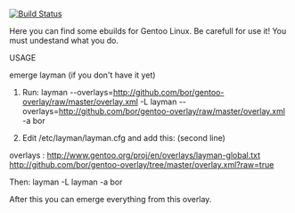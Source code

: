 [![Build Status](https://travis-ci.org/bor/gentoo-overlay.svg)](https://travis-ci.org/bor/gentoo-overlay)

Here you can find some ebuilds for Gentoo Linux.
Be carefull for use it!
You must undestand what you do.


USAGE

emerge layman (if you don't have it yet)

1) Run:
    layman --overlays=http://github.com/bor/gentoo-overlay/raw/master/overlay.xml -L
    layman --overlays=http://github.com/bor/gentoo-overlay/raw/master/overlay.xml -a bor

2) Edit /etc/layman/layman.cfg and add this: (second line)

overlays  : http://www.gentoo.org/proj/en/overlays/layman-global.txt
            http://github.com/bor/gentoo-overlay/tree/master/overlay.xml?raw=true

Then:
    layman -L
    layman -a bor


After this you can emerge everything from this overlay.


